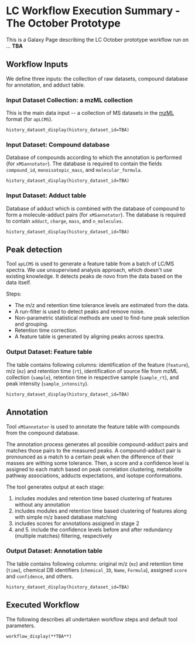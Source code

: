 # LC Workflow Execution Summary - The October Prototype

This is a Galaxy Page describing the LC October prototype workflow run on ... **TBA**

## Workflow Inputs
We define three inputs: the collection of raw datasets, compound database for annotation, and adduct table.

### Input Dataset Collection: a mzML collection

This is the main data input -- a collection of MS datasets in the [mzML](https://www.psidev.info/mzML) format (for `apLCMS`).

```galaxy
history_dataset_display(history_dataset_id=TBA)
```

### Input Dataset: Compound database

Database of compounds according to which the annotation is performed (for `xMSannotator`). The database is required to contain the fields `compound_id`, `monoisotopic_mass`, and `molecular_formula`.

```galaxy
history_dataset_display(history_dataset_id=TBA)
```

### Input Dataset: Adduct table

Database of adduct which is combined with the database of compound to form a molecule-adduct pairs (for `xMSannotator`). The database is required to contain `adduct`, `charge`, `mass`, and `n_molecules`.

```galaxy
history_dataset_display(history_dataset_id=TBA)
```

## Peak detection

Tool `apLCMS` is used to generate a feature table from a batch of LC/MS spectra. We use unsupervised analysis approach, which doesn't use existing knowledge. It detects peaks de novo from the data based on the data itself. 

Steps:
- The m/z and retention time tolerance levels are estimated from the data. 
- A run-filter is used to detect peaks and remove noise. 
- Non-parametric statistical methods are used to find-tune peak selection and grouping. 
- Retention time correction.
- A feature table is generated by aligning peaks across spectra.

### Output Dataset: Feature table

The table contains following columns: identification of the feature (`feature`), m/z (`mz`) and retention time (`rt`), identification of source file from mzML collection (`sample`), retention time in respective sample (`sample_rt`), and peak intensity (`sample_intensity`).

```galaxy
history_dataset_display(history_dataset_id=TBA)
```

## Annotation

Tool `xMSannotator` is used to annotate the feature table with compounds from the compound database. 

The annotation process generates all possible compound-adduct pairs and matches those pairs to the measured peaks. A compound-adduct pair is pronounced as a match to a certain peak when the difference of their masses are withing some tolerance. Then, a score and a confidence level is assigned to each match based on peak correlation clustering, metabolite pathway associations, adducts expectations, and isotope conformations.

The tool generates output at each stage:
1. includes modules and retention time based clustering of features without any annotation
2. includes  modules and retention time based clustering of features along with simple m/z based database matching
3. includes scores for annotations assigned in stage 2
4. and 5. include the confidence levels before and after redundancy (multiple matches) filtering, respectively

### Output Dataset: Annotation table

The table contains following columns: original m/z (`mz`) and retention time (`time`), chemical DB identifiers (`chemical_ID`, `Name`, `Formula`), assigned `score` and `confidence`, and others.

```galaxy
history_dataset_display(history_dataset_id=TBA)
```

## Executed Workflow
The following describes all undertaken workflow steps and default tool parameters. 
```galaxy
workflow_display(**TBA**)
```
